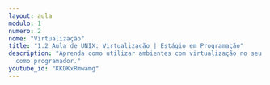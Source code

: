 ```yaml
---
layout: aula
modulo: 1
numero: 2
nome: "Virtualização"
title: "1.2 Aula de UNIX: Virtualização | Estágio em Programação"
description: "Aprenda como utilizar ambientes com virtualização no seu trabalho
  como programador."
youtube_id: "KKDKxRmwamg"
---
```

